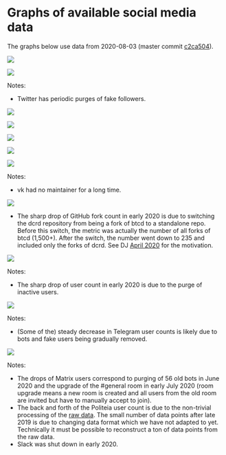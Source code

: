 # Graphs of available social media data

The graphs below use data from 2020-08-03 (master commit [c2ca504](https://github.com/xaur/social-media-data/commit/c2ca5041734a843ba1618556626e74c2eb451382)).

![](twitter-decredproject.png)

![](twitter-nodecredproject.png)

Notes:

- Twitter has periodic purges of fake followers.

![](facebook.png)

![](instagram.png)

![](youtube.png)

![](linkedin.png)

![](vk.png)

Notes:

- vk had no maintainer for a long time.

![](github.png)

- The sharp drop of GitHub fork count in early 2020 is due to switching the dcrd repository from being a fork of btcd to a standalone repo. Before this switch, the metric was actually the number of all forks of btcd (1,500+). After the switch, the number went down to 235 and included only the forks of dcrd. See DJ [April 2020](https://xaur.github.io/decred-news/journal/202004.html#development) for the motivation.

![](discord.png)

Notes:

- The sharp drop of user count in early 2020 is due to the purge of inactive users.

![](telegram.png)

Notes:

- (Some of the) steady decrease in Telegram user counts is likely due to bots and fake users being gradually removed.

![](other-platforms.png)

Notes:

- The drops of Matrix users correspond to purging of 56 old bots in June 2020 and the upgrade of the #general room in early July 2020 (room upgrade means a new room is created and all users from the old room are invited but have to manually accept to join).
- The back and forth of the Politeia user count is due to the non-trivial processing of the [raw data](https://github.com/decred-proposals/mainnet). The small number of data points after late 2019 is due to changing data format which we have not adapted to yet. Technically it must be possible to reconstruct a ton of data points from the raw data.
- Slack was shut down in early 2020.
